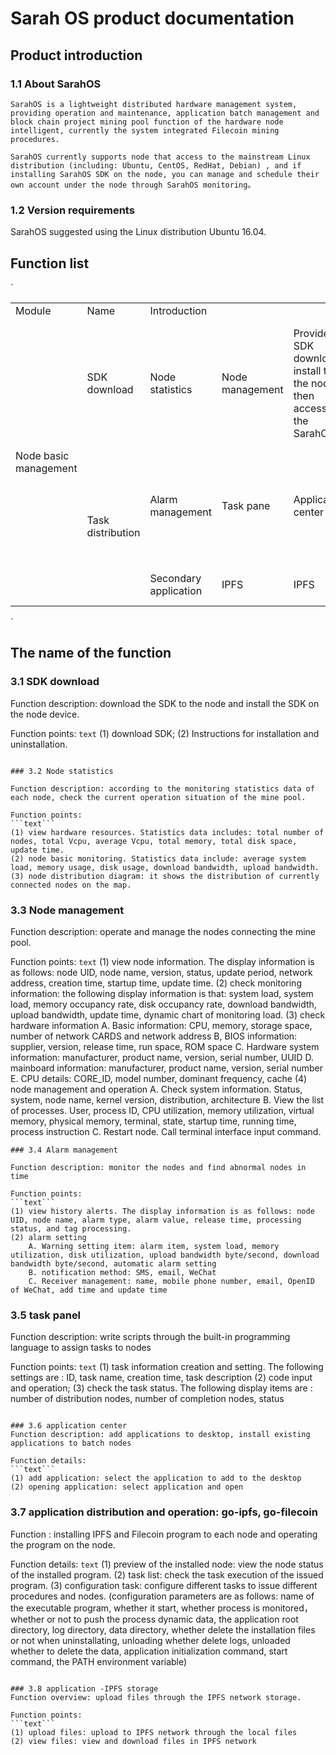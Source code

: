 # Sarah OS product documentation

## Product introduction

### 1.1 About SarahOS

	SarahOS is a lightweight distributed hardware management system, providing operation and maintenance, application batch management and block chain project mining pool function of the hardware node intelligent, currently the system integrated Filecoin mining procedures.

	SarahOS currently supports node that access to the mainstream Linux distribution (including: Ubuntu, CentOS, RedHat, Debian) , and if installing SarahOS SDK on the node, you can manage and schedule their own account under the node through SarahOS monitoring。

### 1.2 Version requirements

SarahOS suggested using the Linux distribution Ubuntu 16.04.

## Function list
`
<table>
    <tr>
    	<td>Module</td>
    	<td>Name</td>
    	<td>Introduction</td>
    </tr>
    <tr>
        <td rowspan="5">
            Node basic management
        </td>
	<td>SDK download</td>
    	<td>Node statistics</td>
    	<td>Node management</td>
    	<td>Provide SDK download, install to the node, then access to the SarahOS.</td>
    	<td>Overview of all node information of account.</td>
    	<td>Detail information of all nodes under the account, including dynamic data and process monitoring.</td>
    	<td>Node alarm setup and alert notification.</td>
    </tr>
    <tr>
        <td rowspan="2">
            Task distribution
        </td>
    	<td>Alarm management</td>
    	<td>Task pane</td>
    	<td>Application center</td>
    	<td>Write a Script using built-in programming language to assign tasks to nodes.</td>
    	<td>Add applications to the desktop and install existing applications to batch notes.</td>
    </tr>
    <tr>
        <td rowspan="3">
            Secondary application
        </td>
    	<td>IPFS</td>
    	<td>IPFS</td>
    	<td>Filecoin</td>
    	<td>IPFS installing program.</td>
    	<td>IPFS Storage application.</td>
    	<td>Filecoin installing program.</td>
    </tr>
</table>
`

## The name of the function

### 3.1 SDK download

Function description: download the SDK to the node and install the SDK on the node device.

Function points:
```text```
(1) download SDK;
(2) Instructions for installation and uninstallation.
```

### 3.2 Node statistics

Function description: according to the monitoring statistics data of each node, check the current operation situation of the mine pool.

Function points:
```text```
(1) view hardware resources. Statistics data includes: total number of nodes, total Vcpu, average Vcpu, total memory, total disk space, update time.
(2) node basic monitoring. Statistics data include: average system load, memory usage, disk usage, download bandwidth, upload bandwidth.
(3) node distribution diagram: it shows the distribution of currently connected nodes on the map. 
```

### 3.3 Node management

Function description: operate and manage the nodes connecting the mine pool.

Function points:
```text```
(1) view node information. The display information is as follows: node UID, node name, version, status, update period, network address, creation time, startup time, update time.
(2) check monitoring information: the following display information is that: system load, system load, memory occupancy rate, disk occupancy rate, download bandwidth, upload bandwidth, update time, dynamic chart of monitoring load.
(3) check hardware information
	A. Basic information: CPU, memory, storage space, number of network CARDS and network address
	B, BIOS information: supplier, version, release time, run space, ROM space
	C. Hardware system information: manufacturer, product name, version, serial number, UUID
	D. mainboard information: manufacturer, product name, version, serial number
	E. CPU details: CORE_ID, model number, dominant frequency, cache
(4) node management and operation
	A. Check system information. Status, system, node name, kernel version, distribution, architecture
	B. View the list of processes. User, process ID, CPU utilization, memory utilization, virtual memory, physical memory, terminal, state, startup time, running time, process instruction
	C. Restart node. Call terminal interface input command.
```
### 3.4 Alarm management

Function description: monitor the nodes and find abnormal nodes in time

Function points:
```text```
(1) view history alerts. The display information is as follows: node UID, node name, alarm type, alarm value, release time, processing status, and tag processing.
(2) alarm setting
	A. Warning setting item: alarm item, system load, memory utilization, disk utilization, upload bandwidth byte/second, download bandwidth byte/second, automatic alarm setting
	B. notification method: SMS, email, WeChat 
	C. Receiver management: name, mobile phone number, email, OpenID of WeChat, add time and update time
```

### 3.5 task panel
Function description: write scripts through the built-in programming language to assign tasks to nodes

Function points:
```text```
(1) task information creation and setting. The following settings are : ID, task name, creation time, task description
(2) code input and operation;
(3) check the task status. The following display items are : number of distribution nodes, number of completion nodes, status
```

### 3.6 application center
Function description: add applications to desktop, install existing applications to batch nodes

Function details:
```text```
(1) add application: select the application to add to the desktop
(2) opening application: select application and open
```
### 3.7 application distribution and operation: go-ipfs, go-filecoin
Function : installing IPFS and Filecoin program to each node and operating the program on the node.

Function details:
```text```
(1) preview of the installed node: view the node status of the installed program.
(2) task list: check the task execution of the issued program.
(3) configuration task: configure different tasks to issue different procedures and nodes. (configuration parameters are as follows: name of the executable program, whether it start, whether process is monitored，whether or not to push the process dynamic data, the application root directory, log directory, data directory, whether  delete the installation files or not when uninstallating, unloading whether delete logs, unloaded whether to delete the data, application initialization command, start command, the PATH environment variable)
```

### 3.8 application -IPFS storage
Function overview: upload files through the IPFS network storage.

Function points:
```text```
(1) upload files: upload to IPFS network through the local files
(2) view files: view and download files in IPFS network
```



